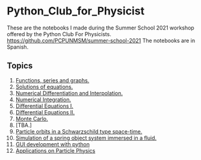 # Python_Club_for_Physicist
These are the notebooks I made during the Summer School 2021 workshop offered by the Python Club For Physicists.
https://github.com/PCPUNMSM/summer-school-2021
The notebooks are in Spanish.

## Topics
1. [Functions, series and graphs.](https://github.com/losvaldote/Python_Club_for_Physicist/blob/main/Copia_de_Sesi%C3%B3n_1.ipynb)
2. [Solutions of equations.](https://github.com/losvaldote/Python_Club_for_Physicist/blob/main/Copia_de_PCP_Sesi%C3%B3n_2.ipynb)
3. [Numerical Differentiation and Interpolation.](https://github.com/losvaldote/Python_Club_for_Physicist/blob/main/Copia_de_PCP_Sesi%C3%B3n_3.ipynb)
4. [Numerical Integration.](https://github.com/losvaldote/Python_Club_for_Physicist/blob/main/Copia_de_PCP_Sesi%C3%B3n_4.ipynb)
5. [Differential Equations I.](https://github.com/losvaldote/Python_Club_for_Physicist/blob/main/Copia_de_PCP_Sesi%C3%B3n_5.ipynb)
6. [Differential Equations II.](https://github.com/losvaldote/Python_Club_for_Physicist/blob/main/Copia_de_PCP_Sesi%C3%B3n_6.ipynb)
7. [Monte Carlo.](https://github.com/losvaldote/Python_Club_for_Physicist/blob/main/Copia_de_PCP_Sesi%C3%B3n_7_editado.ipynb)
8. [TBA.]
9. [Particle orbits in a Schwarzschild type space-time.](https://github.com/losvaldote/Python_Club_for_Physicist/blob/main/Copia_de_PCP_Sesi%C3%B3n_9.ipynb)
10. [Simulation of a spring object system immersed in a fluid.](https://github.com/losvaldote/Python_Club_for_Physicist/blob/main/Copia_de_PCP_Sesi%C3%B3n_10%5BE%5D.ipynb)
11. [GUI development with python](https://github.com/losvaldote/Python_Club_for_Physicist/tree/main/Desarrollo_de_GUI)
12. [Applications on Particle Physics](https://github.com/losvaldote/Python_Club_for_Physicist/blob/main/Copia_de_PCP_Sesi%C3%B3n12.ipynb)
